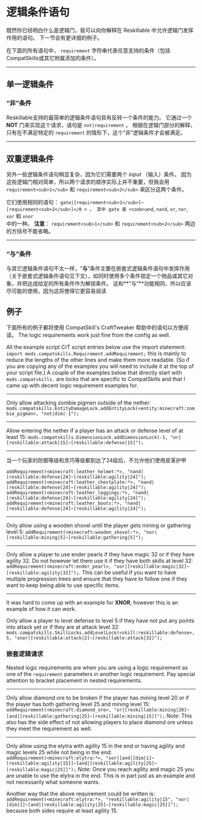 # 逻辑条件语句

既然你已经明白什么是逻辑门，我可以向你解释在 Reskillable 中允许逻辑门发挥作用的语句。 下一节会有更详细的例子。

在下面的所有语句中， `requirement` 字符串代表任意支持的条件（包括CompatSkills或其它附属添加的条件）。

* * *

## 单一逻辑条件

### “非”条件

Reskillable支持的最简单的逻辑条件语句具有反转一个条件的能力。 它通过一个 **NOT** 门来实现这个请求，语句是 `not|requirement` 。 根据在逻辑门部分的解释，只有在不满足特定的 `requirement` 的情形下，这个“非”逻辑条件才会被满足。

* * *

## 双重逻辑条件

另外一些逻辑条件语句稍显复杂，因为它们需要两个 *input* （输入）条件。 因为这些逻辑门相对简单，所以两个请求的顺序实际上并不重要，但我会用 `requirement<sub>1</sub>` 和 `requirement<sub>2</sub>` 来区分这两个条件。

它们使用相同的语句： `gate|[requirement<sub>1</sub>]~[requirement<sub>2</sub>]</0 > 。 其中 gate 是 <code>and`, `nand`, `or`, `nor`, `xor` 和 `xnor`  
中的一种。 **注意**： `requirement<sub>1</sub>` 和 `requirement<sub>2</sub>` 两边的方括号不能省略。

* * *

### “与”条件

与其它逻辑条件语句不太一样，“**与**”条件主要在嵌套式逻辑条件语句中发挥作用（关于嵌套式逻辑条件语句见下文），如同时使用多个条件锁定一个物品或其它对象，并把达成给定的所有条件作为解锁条件。 这和**“与”**功能相同，所以应该尽可能的使用，因为这将使得它更容易阅读

## 例子

下面所有的例子都将使用 CompatSkill's CraftTweaker 帮助中的语句以方便阅读。 The logic requirements work just fine from the config as well.

All the example script CrT script entries below use the import statement: `import mods.compatskills.Requirement.addRequirement;` this is mainly to reduce the lengths of the other lines and make them more readable. (So if you are copying any of the examples you will need to include it at the top of your script file.) A couple of the examples below that directly start with `mods.compatskills.` are locks that are specific to CompatSkills and that I came up with decent logic requirement examples for.

* * *

Only allow attacking zombie pigmen outside of the nether: `mods.compatskills.EntityDamageLock.addEntityLock(<entity:minecraft:zombie_pigman>, "not|dim|-1");`

* * *

Allow entering the nether if a player has an attack or defense level of at least 15: `mods.compatskills.DimensionLock.addDimensionLock(-1, "or|[reskillable:attack|15]~[reskillable:defense|15]");`

* * *

当一个玩家的防御等级和灵巧等级都到达了24级后，不允许他们使用皮革护甲

    addRequirement(<minecraft:leather_helmet:*>, "nand|[reskillable:defense|24]~[reskillable:agility|24]");
    addRequirement(<minecraft:leather_chestplate:*>, "nand|[reskillable:defense|24]~[reskillable:agility|24]");
    addRequirement(<minecraft:leather_leggings:*>, "nand|[reskillable:defense|24]~[reskillable:agility|24]");
    addRequirement(<minecraft:leather_boots:*>, "nand|[reskillable:defense|24]~[reskillable:agility|24]");
    

* * *

Only allow using a wooden shovel until the player gets mining or gathering level 5: `addRequirement(<minecraft:wooden_shovel:*>, "nor|[reskillable:mining|5]~[reskillable:gathering|5]");`

* * *

Only allow a player to use ender pearls if they have magic 32 or if they have agility 32. Do not however let them use it if they have both skills at level 32: `addRequirement(<minecraft:ender_pearl>, "xor|[reskillable:magic|32]~[reskillable:agility|32]");`. This can be useful if you want to have multiple progression trees and ensure that they have to follow one if they want to keep being able to use specific items.

* * *

It was hard to come up with an example for **XNOR**, however this is an example of how it can work.

Only allow a player to level defense to level 5 if they have not put any points into attack yet or if they are at attack level 32: `mods.compatskills.SkillLocks.addLevelLock(<skill:reskillable:defense>, 5, "xnor|[reskillable:attack|2]~[reskillable:attack|32]");`

### 嵌套逻辑请求

Nested logic requirements are when you are using a logic requirement as one of the `requirement` parameters in another logic requirement. Pay special attention to bracket placement in nested requirements.

* * *

Only allow diamond ore to be broken if the player has mining level 20 or if the player has both gathering level 25 and mining level 15: `addRequirement(<minecraft:diamond_ore>, "or|[reskillable:mining|20]~[and|[reskillable:gathering|25]~[reskillable:mining|15]]");` *Note*: This also has the side effect of not allowing players to place diamond ore unless they meet the requirement as well.

* * *

Only allow using the elytra with agility 15 in the end or having agility and magic levels 25 while not being in the end: `addRequirement(<minecraft:elytra:*>, "xor|[and|[dim|1]~[reskillable:agility|15]]~[and|[reskillable:agility|25]~[reskillable:magic|25]]");` *Note*: Once you reach agility and magic 25 you are unable to use the elytra in the end. This is in part just as an example and not necessarily what someone wants.

Another way that the above requirement could be written is: `addRequirement(<minecraft:elytra:*>, "reskillable:agility|15", "xor|[dim|1]~[and|[reskillable:agility|25]~[reskillable:magic|25]]");` because both sides require at least agility 15.